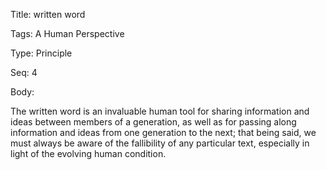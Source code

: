 Title:  written word

Tags:   A Human Perspective

Type:   Principle

Seq:    4

Body: 

The written word is an invaluable human tool for sharing information and ideas between members of a generation, as well as for passing along information and ideas from one generation to the next; that being said, we must always be aware of the fallibility of any particular text, especially in light of the evolving human condition. 

